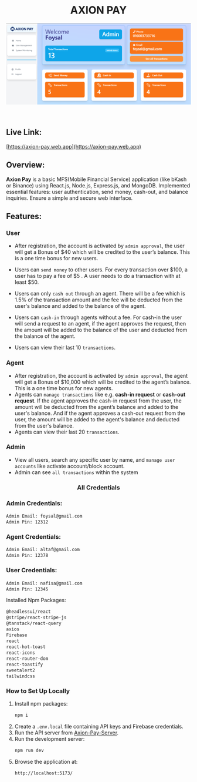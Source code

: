 
<h1 align="center">AXION PAY </h1>


<p align="center">
  <img src="src/assets/axion.png" alt="Axion Pay">
</p>
<br>


## Live Link:

[https://axion-pay.web.app](https://axion-pay.web.app)

## Overview:
**Axion Pay** is a basic MFS(Mobile Financial Service) application (like bKash or Binance) using React.js, Node.js, 
Express.js, and MongoDB. Implemented essential features: user authentication, send money,
cash-out, and balance inquiries. Ensure a simple and secure web interface.

## Features:

### User
* After registration, the account is activated by `admin approval`, the user will get a Bonus of
  $40 which will be credited to the user’s balance. This is a one time bonus for
  new users.

* Users can `send money` to other users. 
   For every transaction over $100, a user has to pay a fee of $5 . 
   A user needs to do a transaction with at least $50.
* Users can only `cash out` through an agent. There will be a fee which is 1.5% of the transaction amount
  and the fee will be deducted from the user's balance and added to the balance
  of the agent.
* Users can `cash-in` through agents without a fee. 
  For cash-in the user will send a request to an agent, if the agent approves the
  request, then the amount will be added to the balance of the user and deducted
  from the balance of the agent.
* Users can view their last 10 `transactions`.


### Agent
* After registration, the account is activated by `admin approval`, the agent will get a Bonus of
  $10,000 which will be credited to the agent’s balance. This is a one time
  bonus for new agents.
* Agents can `manage transactions` like e.g. **cash-in request** or **cash-out request**. If
  the agent approves the cash-in request from the user, the amount will be
  deducted from the agent’s balance and added to the user's balance. And if the
  agent approves a cash-out request from the user, the amount will be added to the
  agent's balance and deducted from the user's balance.
* Agents can view their last 20 `transactions`.

### Admin
* View all users, search any specific user by name, and `manage user accounts` like
  activate account/block account.
* Admin can see `all transactions` within the system

<h3 align="center">All Credentials</h3>

### Admin Credentials:
```
Admin Email: foysal@gmail.com
Admin Pin: 12312
```
### Agent Credentials:
```
Admin Email: altaf@gmail.com
Admin Pin: 12378
```
### User Credentials:
```
Admin Email: nafisa@gmail.com
Admin Pin: 12345
```


Installed Npm Packages:
```
@headlessui/react
@stripe/react-stripe-js
@tanstack/react-query
axios
Firebase
react
react-hot-toast
react-icons
react-router-dom
react-toastify
sweetalert2
tailwindcss
```

### How to Set Up Locally

1. Install npm packages:
    ```sh
    npm i
    ```
2. Create a `.env.local` file containing API keys and Firebase credentials. 
3. Run the API server from [Axion-Pay-Server](https://github.com/younusFoysal/Axion-Pay-Server). 
4. Run the development server:
    ```sh
    npm run dev
    ```
5. Browse the application at:
    ```sh
    http://localhost:5173/
    ```

